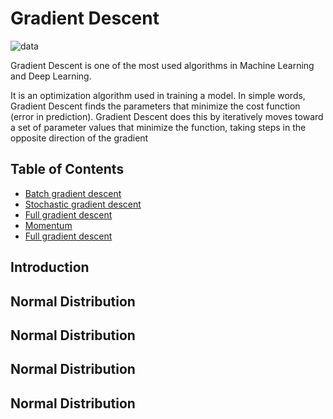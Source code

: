 # Gradient Descent
<img src="./images/descriptive1.png" alt="data" class="inline"/>

Gradient Descent is one of the most used algorithms in Machine Learning and Deep Learning.

It is an optimization algorithm used in training a model. In simple words, Gradient Descent finds the parameters that minimize the cost function (error in prediction). Gradient Descent does this by iteratively moves toward a set of parameter values that minimize the function, taking steps in the opposite direction of the gradient

## Table of Contents 
* [Batch gradient descent](#Batch)
* [Stochastic gradient descent](#Stochastic)
* [Full gradient descent](#Full)
* [Momentum](#Momentum)
* [Full gradient descent](#Full)



## Introduction <a name="Batch"></a>


## Normal Distribution <a name="Stochastic"></a>

## Normal Distribution <a name="Full"></a>

## Normal Distribution <a name="Momentum"></a>

## Normal Distribution <a name="Momentum"></a>
